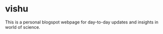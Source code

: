 # vishu
This is a personal blogspot webpage for day-to-day updates and insights in world of science.
